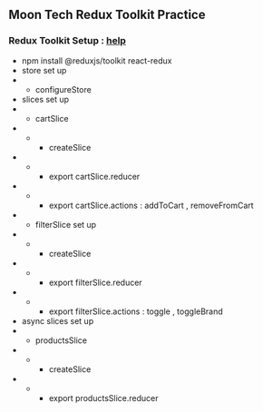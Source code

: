 ## Moon Tech Redux Toolkit Practice

### Redux Toolkit Setup : [help](https://redux-toolkit.js.org/tutorials/quick-start#usage-summary)

- npm install @reduxjs/toolkit react-redux
- store set up
- - configureStore
- slices set up
- - cartSlice
- - - createSlice
- - - export cartSlice.reducer
- - - export cartSlice.actions : addToCart , removeFromCart
- - filterSlice set up
- - - createSlice
- - - export filterSlice.reducer
- - - export filterSlice.actions : toggle , toggleBrand
- async slices set up
- - productsSlice
- - - createSlice
- - - export productsSlice.reducer
